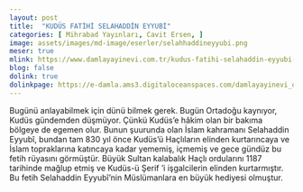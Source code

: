 ```yaml
---
layout: post
title:  "KUDÜS FATİHİ SELAHADDİN EYYUBİ"
categories: [ Mihrabad Yayınları, Cavit Ersen, ]
image: assets/images/md-image/eserler/selahhaddineyyubi.png
meser: true
mlink: https://www.damlayayinevi.com.tr/kudus-fatihi-selahaddin-eyyubi-arslan-yurekli-richard-a-karsi
blog: false
dolink: true
dolinkpage: https://e-damla.ams3.digitaloceanspaces.com/damlayayinevi_ornek_sayfalar/9786058247536/index.html
---
```


Bugünü anlayabilmek için dünü bilmek gerek. Bugün Ortadoğu kaynıyor, Kudüs gündemden düşmüyor. Çünkü Kudüs’e hâkim olan bir bakıma bölgeye de egemen olur.
Bunun şuurunda olan İslam kahramanı Selahaddin Eyyubî, bundan tam 830 yıl önce Kudüs’ü Haçlıların elinden kurtarıncaya ve İslam topraklarına katıncaya kadar yememiş, içmemiş ve gece gündüz bu fetih rüyasını görmüştür. Büyük Sultan kalabalık Haçlı ordularını 1187 tarihinde mağlup etmiş ve Kudüs-ü Şerif ’i işgalcilerin elinden kurtarmıştır. Bu fetih Selahaddin Eyyubî’nin Müslümanlara en büyük hediyesi olmuştur.